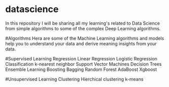 # datascience
In this repository I will be sharing all my learning's related to Data Science from simple algorithms to some of the complex Deep Learning algorithms. 

#Algorithms
Hera are some of the Machine Learning algorithms and models help you to understand your data and derive meaning insights from your data.

#Supervised Learning
Regression
Linear Regression
Logistic Regression
Classification
k-nearest neighbor
Support Vector Machines
Decision Trees
Ensemble Learning
Boosting
Bagging
Random Forest
AdaBoost
Xgboost

#Unsupervised Learning
Clustering
Hierchical clustering
k-means

